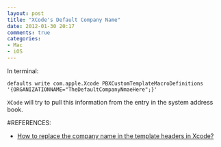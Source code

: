 ```yaml
---
layout: post
title: "XCode's Default Company Name"
date: 2012-01-30 20:17
comments: true
categories: 
- Mac
- iOS
---
```


In terminal:

    defaults write com.apple.Xcode PBXCustomTemplateMacroDefinitions '{ORGANIZATIONNAME="TheDefaultCompanyNmaeHere";}'

`XCode` will try to pull this information from the entry in the system address book.

#REFERENCES:

- [How to replace the company name in the template headers in Xcode?][]

[How to replace the company name in the template headers in Xcode?]: http://stackoverflow.com/questions/1132855/how-to-replace-the-company-name-in-the-template-headers-in-xcode
